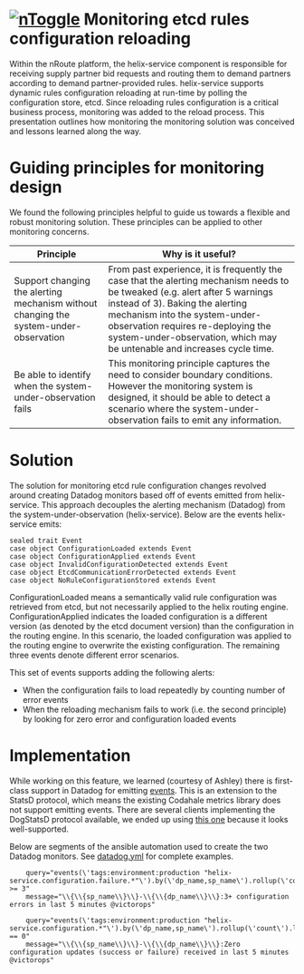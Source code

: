 # [![nToggle](http://static1.squarespace.com/static/54aff901e4b09d0a90426749/t/54aff95fe4b0fbcca432e54d/1423161066764/?format=1500w)](http://www.ntoggle.com/) Monitoring etcd rules configuration reloading

Within the nRoute platform, the helix-service component is responsible for receiving supply partner bid requests and routing them to demand partners according to demand partner-provided rules.  helix-service supports dynamic rules configuration reloading at run-time by polling the configuration store, etcd.  Since reloading rules configuration is a critical business process, monitoring was added to the reload process.  This presentation outlines how monitoring the monitoring solution was conceived and lessons learned along the way.

# Guiding principles for monitoring design
We found the following principles helpful to guide us towards a flexible and robust monitoring solution.  These principles can be applied to other monitoring concerns.

| Principle | Why is it useful? |
| --------- | ----------------- |
| Support changing the alerting mechanism without changing the system-under-observation | From past experience, it is frequently the case that the alerting mechanism needs to be tweaked (e.g. alert after 5 warnings instead of 3).  Baking the alerting mechanism into the system-under-observation requires re-deploying the system-under-observation, which may be untenable and increases cycle time. |
| Be able to identify when the system-under-observation fails | This monitoring principle captures the need to consider boundary conditions.  However the monitoring system is designed, it should be able to detect a scenario where the system-under-observation fails to emit any information. |

# Solution
The solution for monitoring etcd rule configuration changes revolved around creating Datadog monitors based off of events emitted from helix-service.  This approach decouples the alerting mechanism (Datadog) from the system-under-observation (helix-service).  Below are the events helix-service emits:
```
sealed trait Event
case object ConfigurationLoaded extends Event
case object ConfigurationApplied extends Event
case object InvalidConfigurationDetected extends Event
case object EtcdCommunicationErrorDetected extends Event
case object NoRuleConfigurationStored extends Event
```

ConfigurationLoaded means a semantically valid rule configuration was retrieved from etcd, but not necessarily applied to the helix routing engine.  ConfigurationApplied indicates the loaded configuration is a different version (as denoted by the etcd document version) than the configuration in the routing engine.  In this scenario, the loaded configuration was applied to the routing engine to overwrite the existing configuration.  The remaining three events denote different error scenarios.

This set of events supports adding the following alerts:
* When the configuration fails to load repeatedly by counting number of error events
* When the reloading mechanism fails to work (i.e. the second principle) by looking for zero error and configuration loaded events

# Implementation
While working on this feature, we learned (courtesy of Ashley) there is first-class support in Datadog for emitting [events](http://docs.datadoghq.com/guides/dogstatsd/#events).  This is an extension to the StatsD protocol, which means the existing Codahale metrics library does not support emitting events.  There are several clients implementing the DogStatsD protocol available, we ended up using [this one](https://github.com/indeedeng/java-dogstatsd-client) because it looks well-supported.

Below are segments of the ansible automation used to create the two Datadog monitors.  See [datadog.yml](https://github.com/nToggle/ansible/blob/master/roles/ntoggle.helix-service/tasks/datadog.yml) for complete examples.
```
    query="events(\'tags:environment:production "helix-service.configuration.failure.*"\').by(\'dp_name,sp_name\').rollup(\'count\').last(\'5m\') >= 3"
    message="\\{\\{sp_name\\}\\}-\\{\\{dp_name\\}\\}:3+ configuration errors in last 5 minutes @victorops"
```
```
    query="events(\'tags:environment:production "helix-service.configuration.*"\').by(\'dp_name,sp_name\').rollup(\'count\').last(\'5m\') == 0"
    message="\\{\\{sp_name\\}\\}-\\{\\{dp_name\\}\\}:Zero configuration updates (success or failure) received in last 5 minutes @victorops"
```
